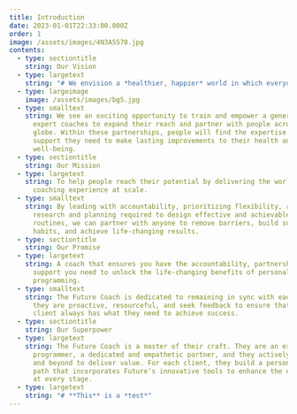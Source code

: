 ```yaml
---
title: Introduction
date: 2023-01-01T22:33:00.000Z
order: 1
image: /assets/images/4N3A5570.jpg
contents:
  - type: sectiontitle
    string: Our Vision
  - type: largetext
    string: "# We envision a *healthier, happier* world in which everyone benefits from *personalized coaching.*"
  - type: largeimage
    image: /assets/images/bg5.jpg
  - type: smalltext
    string: We see an exciting opportunity to train and empower a generation of
      expert coaches to expand their reach and partner with people across the
      globe. Within these partnerships, people will find the expertise and
      support they need to make lasting improvements to their health and
      well-being.
  - type: sectiontitle
    string: Our Mission
  - type: largetext
    string: To help people reach their potential by delivering the world’s best
      coaching experience at scale.
  - type: smalltext
    string: By leading with accountability, prioritizing flexibility, and owning the
      research and planning required to design effective and achievable workout
      routines, we can partner with anyone to remove barriers, build sustainable
      habits, and achieve life-changing results.
  - type: sectiontitle
    string: Our Promise
  - type: largetext
    string: A coach that ensures you have the accountability, partnership, and
      support you need to unlock the life-changing benefits of personalized
      programming.
  - type: smalltext
    string: The Future Coach is dedicated to remaining in sync with each client;
      they are proactive, resourceful, and seek feedback to ensure that each
      client always has what they need to achieve success.
  - type: sectiontitle
    string: Our Superpower
  - type: largetext
    string: The Future Coach is a master of their craft. They are an expert
      programmer, a dedicated and empathetic partner, and they actively go above
      and beyond to deliver value. For each client, they build a personalized
      path that incorporates Future’s innovative tools to enhance the experience
      at every stage.
  - type: largetext
    string: "# **This** is a *test*"
---
```

